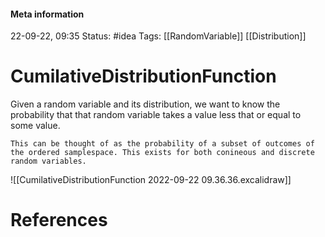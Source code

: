 #### Meta information
22-09-22, 09:35
Status: #idea
Tags: [[RandomVariable]] [[Distribution]]





# CumilativeDistributionFunction
Given a random variable and its distribution, we want to know the probability that that random variable takes a value less that or equal to some value.

```ad-important
This can be thought of as the probability of a subset of outcomes of the ordered samplespace. This exists for both conineous and discrete random variables.
```

![[CumilativeDistributionFunction 2022-09-22 09.36.36.excalidraw]]






# References
